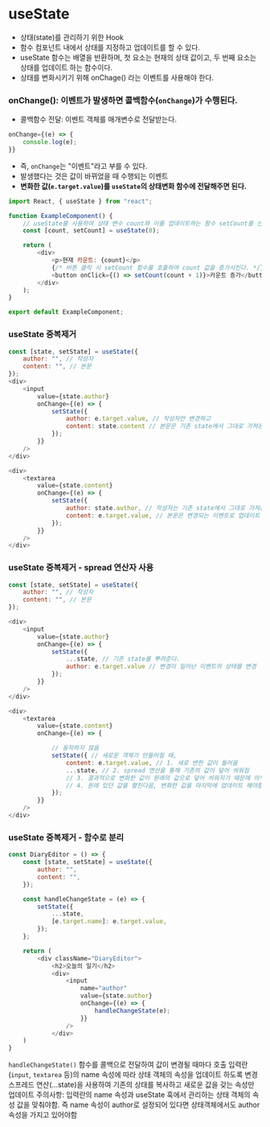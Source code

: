 # useState

-   상태(state)를 관리하기 위한 Hook
-   함수 컴포넌트 내에서 상태를 지정하고 업데이트를 할 수 있다.
-   useState 함수는 배열을 반환하며, 첫 요소는 현재의 상태 값이고, 두 번째 요소는 상태를 업데이트 하는 함수이다.
-   상태를 변화시키기 위해 onChage() 라는 이벤트를 사용해야 한다.

### onChange(): 이벤트가 발생하면 콜백함수(`onChange`)가 수행된다.

-   콜백함수 전달: 이벤트 객체를 매개변수로 전달받는다.

```javascript
onChange={(e) => {
    console.log(e);
}}
```

-   즉, `onChange`는 "이벤트"라고 부를 수 있다.
-   발생했다는 것은 값이 바뀌었을 때 수행되는 이벤트
-   **변화한 값(`e.target.value`)를 `useState`의 상태변화 함수에 전달해주면 된다.**

```javascript
import React, { useState } from "react";

function ExampleComponent() {
    // useState를 사용하여 상태 변수 count와 이를 업데이트하는 함수 setCount를 선언
    const [count, setCount] = useState(0);

    return (
        <div>
            <p>현재 카운트: {count}</p>
            {/* 버튼 클릭 시 setCount 함수를 호출하여 count 값을 증가시킨다. */}
            <button onClick={() => setCount(count + 1)}>카운트 증가</button>
        </div>
    );
}

export default ExampleComponent;
```

### useState 중복제거
``` javascript
const [state, setState] = useState({
    author: "", // 작성자
    content: "", // 본문
});
<div>
    <input
        value={state.author}
        onChange={(e) => {
            setState({
                author: e.target.value, // 작성자만 변경하고
                content: state.content // 본문은 기존 state에서 그대로 가져온다
            });
        }}
    />
</div>

<div>
    <textarea
        value={state.content}
        onChange={(e) => {
            setState({
                author: state.author, // 작성자는 기존 state에서 그대로 가져온다
                content: e.target.value, // 본문은 변경되는 이벤트로 업데이트 한다.
            });
        }}
    />
</div>
```

### useState 중복제거 - spread 연산자 사용
```javascript
const [state, setState] = useState({
    author: "", // 작성자
    content: "", // 본문
});

<div>
    <input
        value={state.author}
        onChange={(e) => {
            setState({
                ...state, // 기존 state를 뿌려준다.
                author: e.target.value // 변경이 일어난 이벤트의 상태를 변경
            });
        }}
    />
</div>

<div>
    <textarea
        value={state.content}
        onChange={(e) => {

            // 동작하지 않음
            setState({ // 새로운 객체가 만들어질 때,
                content: e.target.value, // 1. 새로 변한 값이 들어옴
                ...state, // 2. spread 연산을 통해 기존의 값이 덮어 씌워짐 
                // 3. 결과적으로 변화한 값이 원래의 값으로 덮어 씌워지기 때문에 아무것도 업데이트가 되지 않는다.
                // 4. 원래 있던 값을 펼친다음, 변화한 값을 마지막에 업데이트 해야함
            });
        }}
    />
</div>
```

### useState 중복제거 - 함수로 분리
```js
const DiaryEditor = () => {
    const [state, setState] = useState({
        author: "",
        content: "",
    });

    const handleChangeState = (e) => {
        setState({
            ...state,
            [e.target.name]: e.target.value,
        });
    };

    return (
        <div className="DiaryEditor">
            <h2>오늘의 일기</h2>
            <div>
                <input
                    name="author"
                    value={state.author}
                    onChange={(e) => {
                        handleChangeState(e);
                    }}
                />
            </div>
    )
}
```
`handleChangeState()` 함수를 콜백으로 전달하여 값이 변경될 때마다 호출
입력란(`input`, `textarea` 등)의 name 속성에 따라 상태 객체의 속성을 업데이트 하도록 변경
스프레드 연산(...state)을 사용하여 기존의 상태를 복사하고 새로운 값을 갖는 속성만 업데이트
주의사항: 입력란의 name 속성과 useState 훅에서 관리하는 상태 객체의 속성 값을 맞춰야함. 즉 name 속성이 author로 설정되어 있다면 상태객체에서도 author 속성을 가지고 있어야함 